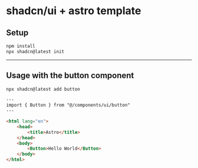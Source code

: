 # shadcn/ui + astro template

## Setup
```bash
npm install
npx shadcn@latest init
```
---

## Usage with the button component
```bash
npx shadcn@latest add button
```
```html
---
import { Button } from "@/components/ui/button"
---

<html lang="en">
	<head>
		<title>Astro</title>
	</head>
	<body>
		<Button>Hello World</Button>
	</body>
</html>
```
